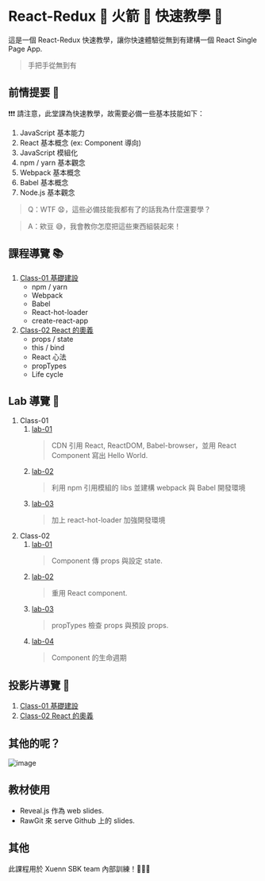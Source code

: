 # React-Redux :rocket: 火箭 :rocket: 快速教學 :metal:

這是一個 React-Redux 快速教學，讓你快速體驗從無到有建構一個 React Single Page App.

> 手把手從無到有

## 前情提要 :speech_balloon:

:exclamation::exclamation::exclamation: 請注意，此堂課為快速教學，故需要必備一些基本技能如下：

1. JavaScript 基本能力
2. React 基本概念 (ex: Component 導向)
3. JavaScript 模組化
4. npm / yarn 基本觀念
5. Webpack 基本概念
6. Babel 基本概念
7. Node.js 基本觀念

> Q：WTF :anguished:，這些必備技能我都有了的話我為什麼還要學？

> A：欸豆 :sweat_smile:，我會教你怎麼把這些東西組裝起來！

## 課程導覽 :books:

1. [Class-01 基礎建設](https://github.com/mvpdw06/React-Redux-rocket/tree/master/class-01)
    - npm / yarn
    - Webpack
    - Babel
    - React-hot-loader
    - create-react-app
2. [Class-02 React 的奧義](https://github.com/mvpdw06/React-Redux-rocket/tree/master/class-02)
    - props / state
    - this / bind
    - React 心法
    - propTypes
    - Life cycle

## Lab 導覽 :wrench:

1. Class-01
    1. [lab-01](https://github.com/mvpdw06/React-Redux-rocket/tree/master/class-01/lab-01)
        > CDN 引用 React, ReactDOM, Babel-browser，並用 React Component 寫出 Hello World.
    2. [lab-02](https://github.com/mvpdw06/React-Redux-rocket/tree/master/class-01/lab-02)
        > 利用 npm 引用模組的 libs 並建構 webpack 與 Babel 開發環境
    3. [lab-03](https://github.com/mvpdw06/React-Redux-rocket/tree/master/class-01/lab-03)
        > 加上 react-hot-loader 加強開發環境
2. Class-02
    1. [lab-01](https://github.com/mvpdw06/React-Redux-rocket/tree/master/class-02/lab-01)
        > Component 傳 props 與設定 state.
    2. [lab-02](https://github.com/mvpdw06/React-Redux-rocket/tree/master/class-02/lab-02)
        > 重用 React component.
    3. [lab-03](https://github.com/mvpdw06/React-Redux-rocket/tree/master/class-02/lab-03)
        > propTypes 檢查 props 與預設 props.
    4. [lab-04](https://github.com/mvpdw06/React-Redux-rocket/tree/master/class-02/lab-04)
        > Component 的生命週期

## 投影片導覽 :page_with_curl:

1. [Class-01 基礎建設](https://rawgit.com/mvpdw06/React-Redux-rocket/master/class-01/sides/index.html)
2. [Class-02 React 的奧義](https://rawgit.com/mvpdw06/React-Redux-rocket/master/class-02/sides/index.html)

## 其他的呢？

![image](https://cdn.rawgit.com/mvpdw06/React-Redux-rocket/f36259d4/img/TO_BE_CONTINUED.png)

## 教材使用

- Reveal.js 作為 web slides.
- RawGit 來 serve Github 上的 slides.

## 其他

此課程用於 Xuenn SBK team 內部訓練！:metal::metal::metal: